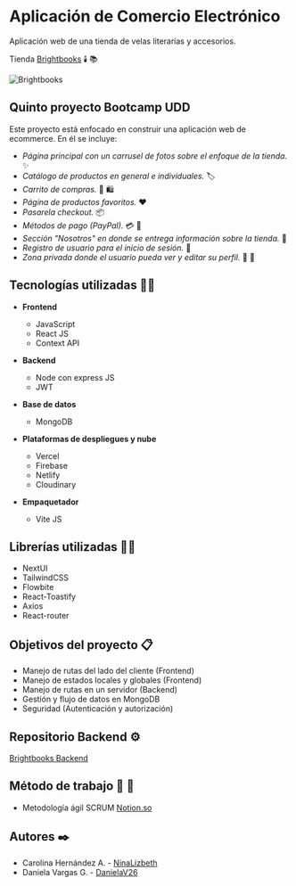 # Aplicación de Comercio Electrónico

Aplicación web de una tienda de velas literarias y accesorios.

Tienda [Brightbooks](https://elegant-bubblegum-83ca7d.netlify.app/)  :candle:  :books:  

![Brightbooks](https://res.cloudinary.com/dhijxrbsk/image/upload/v1697282937/Brightbooks_xqtikc.png)  

## Quinto proyecto Bootcamp UDD

Este proyecto está enfocado en construir una aplicación web de ecommerce. En él se incluye:

- _Página principal con un carrusel de fotos sobre el enfoque de la tienda._  :sparkles:  
- _Catálogo de productos en general e individuales._  :label:  
- _Carrito de compras._  :shopping_cart:  :shopping:  
- _Página de productos favoritos._  :heart:  
- _Pasarela checkout._  :package:  
- _Métodos de pago (PayPal)._  :credit_card:  :receipt:  
- _Sección "Nosotros" en donde se entrega información sobre la tienda._  :raising_hand:  
- _Registro de usuario para el inicio de sesión._  :bust_in_silhouette:  
- _Zona privada donde el usuario pueda ver y editar su perfil._  :bust_in_silhouette:  :closed_lock_with_key:  

## Tecnologías utilizadas  :man_technologist:  

- **Frontend**
  - JavaScript
  - React JS
  - Context API

- **Backend**
  - Node con express JS
  - JWT

- **Base de datos**
  - MongoDB

- **Plataformas de despliegues y nube**
  - Vercel
  - Firebase
  - Netlify
  - Cloudinary

- **Empaquetador**
  - Vite JS

## Librerías utilizadas  :woman_technologist:  

- NextUI
- TailwindCSS
- Flowbite
- React-Toastify
- Axios
- React-router

## Objetivos del proyecto  :clipboard:  

- Manejo de rutas del lado del cliente (Frontend)
- Manejo de estados locales y globales (Frontend)
- Manejo de rutas en un servidor (Backend)
- Gestión y flujo de datos en MongoDB
- Seguridad (Autenticación y autorización)

## Repositorio Backend  :gear:  

[Brightbooks Backend](https://github.com/NinaLizbeth/proyecto5-Backend)

## Método de trabajo  :memo:  :handshake:  

- Metodología ágil SCRUM [Notion.so](https://www.notion.so/c4dd399304c34b8680df71b79a2b94f8?v=9cb3939ee9284bd2b6388db68b649516)

## Autores  :black_nib:  

- Carolina Hernández A. - [NinaLizbeth](https://github.com/NinaLizbeth)
- Daniela Vargas G. - [DanielaV26](https://github.com/DanielaV26)
